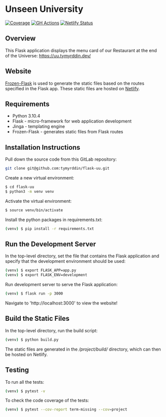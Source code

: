 # Unseen University

[![Coverage](https://img.shields.io/badge/coverage-80%25-green)](https://github.com/tymyrddin/flask-uu/tree/main/tests) 
[![GH Actions](https://github.com/tymyrddin/flask-uu/workflows/Python%20application/badge.svg?branch=main)](https://github.com/tymyrddin/flask-uu/actions) 
[![Netlify Status](https://api.netlify.com/api/v1/badges/9ed82aed-cfb0-42fb-9289-dc4758fe743c/deploy-status)](https://app.netlify.com/sites/unseen-uni/deploys)

## Overview

This Flask application displays the menu card of our Restaurant at the end of the 
Universe: https://uu.tymyrddin.dev/

## Website

[Frozen-Flask](https://pythonhosted.org/Frozen-Flask/) is
used to generate the static files based on the routes specified in the Flask app.  These static files are hosted on
[Netlify](https://www.netlify.com).

## Requirements

* Python 3.10.4
* Flask - micro-framework for web application development
* Jinga - templating engine
* Frozen-Flask - generates static files from Flask routes

## Installation Instructions

Pull down the source code from this GitLab repository:

```sh
git clone git@github.com:tymyrddin/flask-uu.git
```

Create a new virtual environment:

```sh
$ cd flask-uu
$ python3 -m venv venv
```

Activate the virtual environment:

```sh
$ source venv/bin/activate
```

Install the python packages in requirements.txt:

```sh
(venv) $ pip install -r requirements.txt
```

## Run the Development Server

In the top-level directory, set the file that contains the Flask application and specify that the development environment should be used:

```sh
(venv) $ export FLASK_APP=app.py
(venv) $ export FLASK_ENV=development
```

Run development server to serve the Flask application:

```sh
(venv) $ flask run -p 3000
```

Navigate to 'http://localhost:3000' to view the website!

## Build the Static Files

In the top-level directory, run the build script:

```sh
(venv) $ python build.py
```

The static files are generated in the */project/build/* directory, which can then be hosted on Netlify.

## Testing

To run all the tests:

```sh
(venv) $ pytest -v
```

To check the code coverage of the tests:

```sh
(venv) $ pytest --cov-report term-missing --cov=project
```
